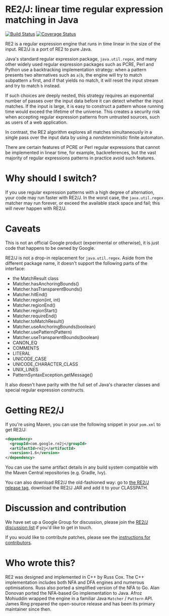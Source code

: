 RE2/J: linear time regular expression matching in Java
======================================================

[![Build Status](https://travis-ci.org/google/re2j.svg?branch=master)](https://travis-ci.org/google/re2j)
[![Coverage Status](https://codecov.io/gh/google/re2j/branch/master/graph/badge.svg?token=HL6dzvQ9kK)](https://codecov.io/gh/google/re2j)

RE2 is a regular expression engine that runs in time linear in the size of the
input. RE2/J is a port of RE2 to pure Java.

Java's standard regular expression package, `java.util.regex`, and many other
widely used regular expression packages such as PCRE, Perl and Python use a
backtracking implementation strategy: when a pattern presents two alternatives
such as `a|b`, the engine will try to match subpattern `a` first, and if that
yields no match, it will reset the input stream and try to match `b` instead.

If such choices are deeply nested, this strategy requires an exponential number
of passes over the input data before it can detect whether the input matches.
If the input is large, it is easy to construct a pattern whose running time
would exceed the lifetime of the universe. This creates a security risk when
accepting regular expression patterns from untrusted sources, such as users of
a web application.

In contrast, the RE2 algorithm explores all matches simultaneously in a single
pass over the input data by using a _nondeterministic_ finite automaton.

There are certain features of PCRE or Perl regular expressions that cannot be
implemented in linear time, for example, backreferences, but the vast majority
of regular expressions patterns in practice avoid such features.

# Why should I switch?

If you use regular expression patterns with a high degree of alternation, your
code may run faster with RE2/J. In the worst case, the `java.util.regex`
matcher may run forever, or exceed the available stack space and fail; this
will never happen with RE2/J.

# Caveats

This is not an official Google product (experimental or otherwise), it is just
code that happens to be owned by Google.

RE2/J is not a drop-in replacement for `java.util.regex`. Aside from the
different package name, it doesn't support the following parts of the
interface:

* the MatchResult class
* Matcher.hasAnchoringBounds()
* Matcher.hasTransparentBounds()
* Matcher.hitEnd()
* Matcher.region(int, int)
* Matcher.regionEnd()
* Matcher.regionStart()
* Matcher.requireEnd()
* Matcher.toMatchResult()
* Matcher.useAnchoringBounds(boolean)
* Matcher.usePattern(Pattern)
* Matcher.useTransparentBounds(boolean)
* CANON_EQ
* COMMENTS
* LITERAL
* UNICODE_CASE
* UNICODE_CHARACTER_CLASS
* UNIX_LINES
* PatternSyntaxException.getMessage()

It also doesn't have parity with the full set of Java's character classes and
special regular expression constructs.

# Getting RE2/J

If you're using Maven, you can use the following snippet in your `pom.xml` to get RE2/J:

```xml
<dependency>
  <groupId>com.google.re2j</groupId>
  <artifactId>re2j</artifactId>
  <version>1.6</version>
</dependency>
```

You can use the same artifact details in any build system compatible with the Maven Central repositories (e.g. Gradle, Ivy).

You can also download RE2/J the old-fashioned way: go to [the RE2/J release tag](https://github.com/google/re2j/releases), download the RE2/J JAR and add it to your CLASSPATH.

# Discussion and contribution

We have set up a Google Group for discussion, please join the [RE2/J discussion
list](http://groups.google.com/group/re2j-discuss) if you'd like to get in
touch.

If you would like to contribute patches, please see the [instructions for
contributors](CONTRIBUTING.md).

# Who wrote this?

RE2 was designed and implemented in C++ by Russ Cox. The C++ implementation
includes both NFA and DFA engines and numerous optimisations. Russ also ported
a simplified version of the NFA to Go. Alan Donovan ported the NFA-based Go
implementation to Java. Afroz Mohiuddin wrapped the engine in a familiar Java
`Matcher` / `Pattern` API. James Ring prepared the open-source release
and has been its primary maintainer since then.
